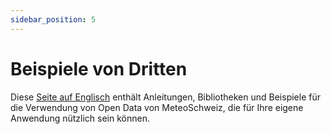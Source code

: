 ```yaml
---
sidebar_position: 5
---
```


# Beispiele von Dritten

Diese [Seite auf Englisch](https://opendatadocs.meteoswiss.ch/general/third-party-examples) enthält Anleitungen, Bibliotheken und Beispiele für die Verwendung von Open Data von MeteoSchweiz, die für Ihre eigene Anwendung nützlich sein können.
